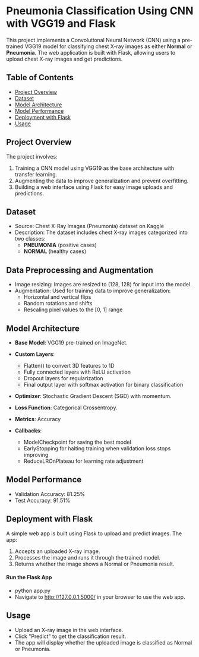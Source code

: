 # Pneumonia Classification Using CNN with VGG19 and Flask

This project implements a Convolutional Neural Network (CNN) using a pre-trained VGG19 model for classifying chest X-ray images as either **Normal** or **Pneumonia**. The web application is built with Flask, allowing users to upload chest X-ray images and get predictions.

## Table of Contents
- [Project Overview](#project-overview)
- [Dataset](#dataset)
- [Model Architecture](#model-architecture)
- [Model Performance](#Model-Performance)
- [Deployment with Flask](#Deployment-with-Flask)
- [Usage](#usage)


## Project Overview
The project involves:
1. Training a CNN model using VGG19 as the base architecture with transfer learning.
2. Augmenting the data to improve generalization and prevent overfitting.
3. Building a web interface using Flask for easy image uploads and predictions.

## Dataset
- Source: Chest X-Ray Images (Pneumonia) dataset on Kaggle
- Description: The dataset includes chest X-ray images categorized into two classes:
    - **PNEUMONIA** (positive cases)
    - **NORMAL** (healthy cases)
  
## Data Preprocessing and Augmentation
- Image resizing: Images are resized to (128, 128) for input into the model.
- Augmentation: Used for training data to improve generalization:
    - Horizontal and vertical flips
    - Random rotations and shifts
    - Rescaling pixel values to the [0, 1] range 

## Model Architecture
- **Base Model**: VGG19 pre-trained on ImageNet.
- **Custom Layers**:
    - Flatten() to convert 3D features to 1D
    - Fully connected layers with ReLU activation
    - Dropout layers for regularization
    - Final output layer with softmax activation for binary classification

- **Optimizer**: Stochastic Gradient Descent (SGD) with momentum.
- **Loss Function**: Categorical Crossentropy.
- **Metrics**: Accuracy
- **Callbacks**:
    - ModelCheckpoint for saving the best model
    - EarlyStopping for halting training when validation loss stops improving
    - ReduceLROnPlateau for learning rate adjustment

## Model Performance
- Validation Accuracy: 81.25%
- Test Accuracy: 91.51%

## Deployment with Flask
A simple web app is built using Flask to upload and predict images. The app:

1. Accepts an uploaded X-ray image.
2. Processes the image and runs it through the trained model.
3. Returns whether the image shows a Normal or Pneumonia result.

#### Run the Flask App
- python app.py
- Navigate to http://127.0.0.1:5000/ in your browser to use the web app.

## Usage
- Upload an X-ray image in the web interface.
- Click "Predict" to get the classification result.
- The app will display whether the uploaded image is classified as Normal or Pneumonia.
